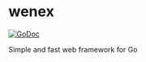 # wenex

[![GoDoc](http://https://godoc.org/github.com/nexcode/wenex?status.svg)](https://godoc.org/github.com/nexcode/wenex)

Simple and fast web framework for Go
